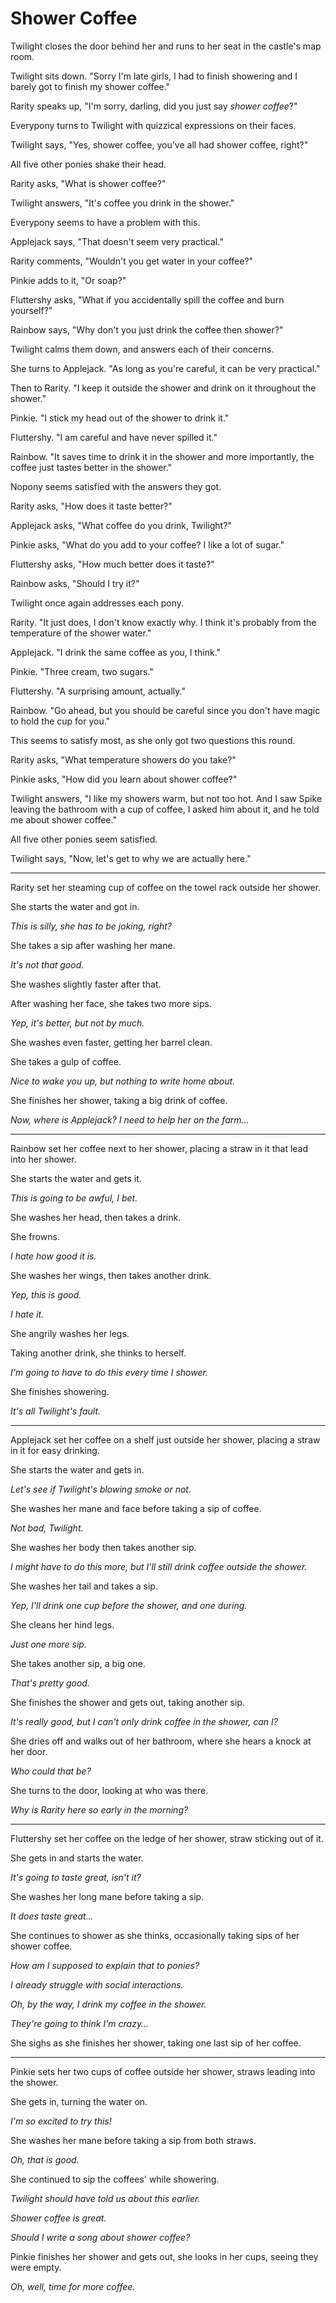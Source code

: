 # Shower Coffee

Twilight closes the door behind her and runs to her seat in the castle's map room.

Twilight sits down. "Sorry I'm late girls, I had to finish showering and I barely got to finish my shower coffee."

Rarity speaks up, "I'm sorry, darling, did you just say *shower coffee*?"

Everypony turns to Twilight with quizzical expressions on their faces.

Twilight says, "Yes, shower coffee, you've all had shower coffee, right?"

All five other ponies shake their head.

Rarity asks, "What is shower coffee?"

Twilight answers, "It's coffee you drink in the shower."

Everypony seems to have a problem with this.

Applejack says, "That doesn't seem very practical."

Rarity comments, "Wouldn't you get water in your coffee?"

Pinkie adds to it, "Or soap?"

Fluttershy asks, "What if you accidentally spill the coffee and burn yourself?"

Rainbow says, "Why don't you just drink the coffee then shower?"

Twilight calms them down, and answers each of their concerns.

She turns to Applejack. "As long as you're careful, it can be very practical."

Then to Rarity. "I keep it outside the shower and drink on it throughout the shower."

Pinkie. "I stick my head out of the shower to drink it."

Fluttershy. "I am careful and have never spilled it."

Rainbow. "It saves time to drink it in the shower and more importantly, the coffee just tastes better in the shower."

Nopony seems satisfied with the answers they got.

Rarity asks, "How does it taste better?"

Applejack asks, "What coffee do you drink, Twilight?"

Pinkie asks, "What do you add to your coffee? I like a lot of sugar."

Fluttershy asks, "How much better does it taste?"

Rainbow asks, "Should I try it?"

Twilight once again addresses each pony.

Rarity. "It just does, I don't know exactly why. I think it's probably from the temperature of the shower water."

Applejack. "I drink the same coffee as you, I think."

Pinkie. "Three cream, two sugars."

Fluttershy. "A surprising amount, actually."

Rainbow. "Go ahead, but you should be careful since you don't have magic to hold the cup for you."

This seems to satisfy most, as she only got two questions this round.

Rarity asks, "What temperature showers do you take?"

Pinkie asks, "How did you learn about shower coffee?"

Twilight answers, "I like my showers warm, but not too hot. And I saw Spike leaving the bathroom with a cup of coffee, I asked him about it, and he told me about shower coffee."

All five other ponies seem satisfied.

Twilight says, "Now, let's get to why we are actually here."

***

Rarity set her steaming cup of coffee on the towel rack outside her shower.

She starts the water and got in.

*This is silly, she has to be joking, right?*

She takes a sip after washing her mane.

*It's not that good.*

She washes slightly faster after that.

After washing her face, she takes two more sips.

*Yep, it's better, but not by much.*

She washes even faster, getting her barrel clean.

She takes a gulp of coffee.

*Nice to wake you up, but nothing to write home about.*

She finishes her shower, taking a big drink of coffee.

*Now, where is Applejack? I need to help her on the farm…*

***

Rainbow set her coffee next to her shower, placing a straw in it that lead into her shower.

She starts the water and gets it.

*This is going to be awful, I bet.*

She washes her head, then takes a drink.

She frowns.

*I hate how good it is.*

She washes her wings, then takes another drink.

*Yep, this is good.*

*I hate it.*

She angrily washes her legs.

Taking another drink, she thinks to herself.

*I'm going to have to do this every time I shower.*

She finishes showering.

*It's all Twilight's fault.*

***

Applejack set her coffee on a shelf just outside her shower, placing a straw in it for easy drinking.

She starts the water and gets in.

*Let's see if Twilight's blowing smoke or not.*

She washes her mane and face before taking a sip of coffee.

*Not bad, Twilight.*

She washes her body then takes another sip.

*I might have to do this more, but I'll still drink coffee outside the shower.*

She washes her tail and takes a sip.

*Yep, I'll drink one cup before the shower, and one during.*

She cleans her hind legs.

*Just one more sip.*

She takes another sip, a big one.

*That's pretty good.*

She finishes the shower and gets out, taking another sip.

*It's really good, but I can't only drink coffee in the shower, can I?*

She dries off and walks out of her bathroom, where she hears a knock at her door.

*Who could that be?*

She turns to the door, looking at who was there.

*Why is Rarity here so early in the morning?*

***

Fluttershy set her coffee on the ledge of her shower, straw sticking out of it.

She gets in and starts the water.

*It's going to taste great, isn't it?*

She washes her long mane before taking a sip.

*It does taste great…*

She continues to shower as she thinks, occasionally taking sips of her shower coffee.

*How am I supposed to explain that to ponies?*

*I already struggle with social interactions.*

*Oh, by the way, I drink my coffee in the shower.*

*They're going to think I'm crazy…*

She sighs as she finishes her shower, taking one last sip of her coffee.

***

Pinkie sets her two cups of coffee outside her shower, straws leading into the shower.

She gets in, turning the water on.

*I'm so excited to try this!*

She washes her mane before taking a sip from both straws.

*Oh, that is good.*

She continued to sip the coffees' while showering.

*Twilight should have told us about this earlier.*

*Shower coffee is great.*

*Should I write a song about shower coffee?*

Pinkie finishes her shower and gets out, she looks in her cups, seeing they were empty.

*Oh, well, time for more coffee.*
